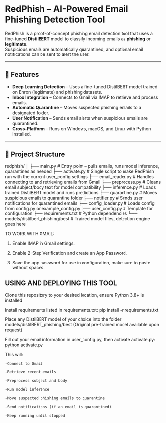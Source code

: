 # RedPhish – AI-Powered Email Phishing Detection Tool

RedPhish is a proof-of-concept phishing email detection tool that uses a fine-tuned **DistilBERT** model to classify incoming emails as **phishing** or **legitimate**.  
Suspicious emails are automatically quarantined, and optional email notifications can be sent to alert the user.

---

## 📌 Features
- **Deep Learning Detection** – Uses a fine-tuned DistilBERT model trained on Enron (legitimate) and phishing datasets.
- **Inbox Integration** – Connects to Gmail via IMAP to retrieve and process emails.
- **Automatic Quarantine** – Moves suspected phishing emails to a designated folder.
- **User Notification** – Sends email alerts when suspicious emails are quarantined.
- **Cross-Platform** – Runs on Windows, macOS, and Linux with Python installed.

---

## 📂 Project Structure

redphish/
│
├── main.py # Entry point – pulls emails, runs model inference, quarantines as needed
├── activate.py # Single script to make RedPhish run with the current user_config settings
├── email_reader.py # Handles connecting to and retrieving emails from Gmail
├── preprocess.py # Cleans email subject/body text for model compatibility
├── inference.py # Loads trained DistilBERT model and runs predictions
├── quarantine.py # Moves suspicious emails to quarantine folder
├── notifier.py # Sends user notifications for quarantined emails
├── config_loader.py # Loads config from config.py or example_config.py
├── user_config.py # Template for configuration
├── requirements.txt # Python dependencies
└── models/distilbert_phishing/best # Trained model files, detection engine goes here

TO WORK WITH GMAIL:

1. Enable IMAP in Gmail settings.

2. Enable 2-Step Verification and create an App Password.

3. Save the app password for use in configuration, make sure to paste without spaces.

## USING AND DEPLOYING THIS TOOL ##

Clone this repository to your desired location, ensure Python 3.8+ is installed

Install requirements listed in requirements.txt: 
pip install -r requirements.txt

Place any DistilBERT model of your choice into the folder models/distilBERT_phishing/best
(Original pre-trained model available upon request)

Fill out your email information in user_config.py, then activate activate.py: 
python activate.py

This will:

    -Connect to Gmail

    -Retrieve recent emails

    -Preprocess subject and body

    -Run model inference

    -Move suspected phishing emails to quarantine

    -Send notifications (if an email is quarantined)

    -Keep running until stopped
